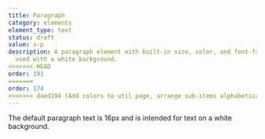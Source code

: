 ```yaml
---
title: Paragraph
category: elements
element_type: text
status: draft
value: s-p
description: A paragraph element with built-in size, color, and font-family. To be
  used with a white background.
<<<<<<< HEAD
order: 191
=======
order: 174
>>>>>>> daed194 (Add colors to util page, arrange sub-items alphabetically)
---
```

<p class="s-p">The default paragraph text is 16px and is intended for text on a white background.</p>